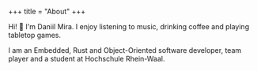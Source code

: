 +++
title = "About"
+++

Hi! 👋 I'm Daniil Mira. I enjoy listening to music, drinking coffee and playing tabletop games.

I am an Embedded, Rust and Object-Oriented software developer, team player and a student at Hochschule Rhein-Waal.